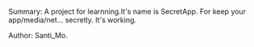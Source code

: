 Summary:
A project for learnning.It's name is SecretApp. For keep your app/media/net... secretly. It's working.

Author: 
Santi_Mo.
